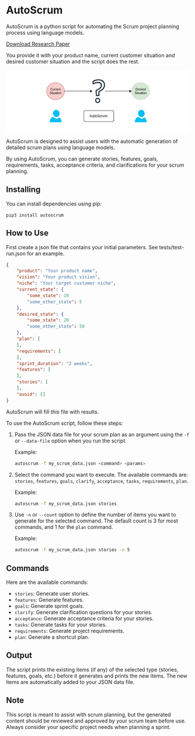# AutoScrum

AutoScrum is a python script for automating the Scrum project planning process
using language models.

[Download Research Paper](https://github.com/autoscrum/autoscrum/raw/main/paper.pdf)

You provide it with your product name, current customer situation and desired
customer situation and the script does the rest.

![overview](images/overview.png "What is autoscrum?")

AutoScrum is designed to assist users with the automatic generation of detailed
scrum plans using language models.

By using AutoScrum, you can generate stories, features, goals, requirements,
tasks, acceptance criteria, and clarifications for your scrum planning. 

## Installing

You can install dependencies using pip:

    pip3 install autoscrum

## How to Use

First create a json file that contains your initial parameters. See tests/test-run.json for an
example.

```json
{
    "product": "Your product name",
    "vision": "Your product vision",
    "niche": "Your target customer niche",
    "current_state": {
        "some_state": 10
        "some_other_state": 5
    },
    "desired_state": {
        "some_state": 20
        "some_other_state": 50
    },
    "plan": [
    ],
    "requirements": [
    ],
    "sprint_duration": "2 weeks",
    "features": [
    ],
    "stories": [
    ],
    "avoid": []
}
```

AutoScrum will fill this file with results.

To use the AutoScrum script, follow these steps:

1. Pass the JSON data file for your scrum plan as an argument using the `-f` or `--data-file` option when you run the script. 
   
    Example:

    ```sh
    autoscrum -f my_scrum_data.json <command> <params>
    ```

2. Select the command you want to execute. The available commands are: `stories`, `features`, `goals`, `clarify`, `acceptance`, `tasks`, `requirements`, `plan`.

    Example:

    ```sh
	autoscrum -f my_scrum_data.json stories
    ```

3. Use `-n` or `--count` option to define the number of items you want to generate for the selected command. The default count is 3 for most commands, and 1 for the `plan` command.

    Example:

    ```sh
    autoscrum -f my_scrum_data.json stories -n 5
    ```

## Commands

Here are the available commands:

- `stories`: Generate user stories.
- `features`: Generate features.
- `goals`: Generate sprint goals.
- `clarify`: Generate clarification questions for your stories.
- `acceptance`: Generate acceptance criteria for your stories.
- `tasks`: Generate tasks for your stories.
- `requirements`: Generate project requirements.
- `plan`: Generate a shortcut plan.

## Output

The script prints the existing items (if any) of the selected type (stories,
features, goals, etc.) before it generates and prints the new items. The new
items are automatically added to your JSON data file.

## Note

This script is meant to assist with scrum planning, but the generated content
should be reviewed and approved by your scrum team before use. Always consider
your specific project needs when planning a sprint.

